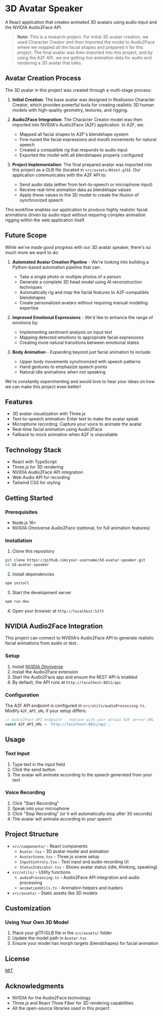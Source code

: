 # 3D Avatar Speaker

A React application that creates animated 3D avatars using audio input and the NVIDIA Audio2Face API.

> **Note:** This is a research project. For initial 3D avatar creation, we used Character Creator and then imported the model to Audio2Face where we mapped all the facial shapes and prepared it for this project. The final avatar was then imported into this project, and by using the A2F API, we are getting live animation data for audio and rendering a 3D avatar that talks.

## Avatar Creation Process

The 3D avatar in this project was created through a multi-stage process:

1. **Initial Creation**: The base avatar was designed in Reallusion Character Creator, which provides powerful tools for creating realistic 3D human models with high-quality geometry, textures, and rigging.

2. **Audio2Face Integration**: The Character Creator model was then imported into NVIDIA's Audio2Face (A2F) application. In A2F, we:
   - Mapped all facial shapes to A2F's blendshape system
   - Fine-tuned the facial expressions and mouth movements for natural speech
   - Created a compatible rig that responds to audio input
   - Exported the model with all blendshapes properly configured

3. **Project Implementation**: The final prepared avatar was imported into this project as a GLB file (located in `src/assets/Ntest.glb`). Our application communicates with the A2F API to:
   - Send audio data (either from text-to-speech or microphone input)
   - Receive real-time animation data as blendshape values
   - Apply these values to the 3D model to create the illusion of synchronized speech

This workflow enables our application to produce highly realistic facial animations driven by audio input without requiring complex animation rigging within the web application itself.

## Future Scope

While we've made good progress with our 3D avatar speaker, there's so much more we want to do:

1. **Automated Avatar Creation Pipeline** - We're looking into building a Python-based automation pipeline that can:
   - Take a single photo or multiple photos of a person
   - Generate a complete 3D head model using AI reconstruction techniques
   - Automatically rig and map the facial features to A2F-compatible blendshapes
   - Create personalized avatars without requiring manual modeling expertise

2. **Improved Emotional Expressions** - We'd like to enhance the range of emotions by:
   - Implementing sentiment analysis on input text
   - Mapping detected emotions to appropriate facial expressions
   - Creating more natural transitions between emotional states

3. **Body Animation** - Expanding beyond just facial animation to include:
   - Upper body movements synchronized with speech patterns
   - Hand gestures to emphasize speech points
   - Natural idle animations when not speaking

We're constantly experimenting and would love to hear your ideas on how we can make this project even better!

## Features

- 3D avatar visualization with Three.js
- Text-to-speech animation: Enter text to make the avatar speak
- Microphone recording: Capture your voice to animate the avatar
- Real-time facial animation using Audio2Face
- Fallback to mock animation when A2F is unavailable

## Technology Stack

- React with TypeScript
- Three.js for 3D rendering
- NVIDIA Audio2Face API integration
- Web Audio API for recording
- Tailwind CSS for styling

## Getting Started

### Prerequisites

- Node.js 16+
- NVIDIA Omniverse Audio2Face (optional, for full animation features)

### Installation

1. Clone this repository
```bash
git clone https://github.com/your-username/3d-avatar-speaker.git
cd 3d-avatar-speaker
```

2. Install dependencies
```bash
npm install
```

3. Start the development server
```bash
npm run dev
```

4. Open your browser at `http://localhost:5173`

## NVIDIA Audio2Face Integration

This project can connect to NVIDIA's Audio2Face API to generate realistic facial animations from audio or text. 

### Setup

1. Install [NVIDIA Omniverse](https://www.nvidia.com/en-us/omniverse/)
2. Install the Audio2Face extension
3. Start the Audio2Face app and ensure the REST API is enabled
4. By default, the API runs at `http://localhost:8011/api`

### Configuration

The A2F API endpoint is configured in `src/utils/audioProcessing.ts`. Modify `A2F_API_URL` if your setup differs:

```typescript
// Audio2Face API endpoint - replace with your actual A2F server URL
const A2F_API_URL = 'http://localhost:8011/api';
```

## Usage

### Text Input
1. Type text in the input field
2. Click the send button
3. The avatar will animate according to the speech generated from your text

### Voice Recording
1. Click "Start Recording"
2. Speak into your microphone
3. Click "Stop Recording" (or it will automatically stop after 30 seconds)
4. The avatar will animate according to your speech

## Project Structure

- `src/components/` - React components
  - `Avatar.tsx` - 3D avatar model and animation
  - `AvatarScene.tsx` - Three.js scene setup
  - `InputControls.tsx` - Text input and audio recording UI
  - `StatusIndicator.tsx` - Shows avatar status (idle, thinking, speaking)
- `src/utils/` - Utility functions
  - `audioProcessing.ts` - Audio2Face API integration and audio processing
  - `animationUtils.ts` - Animation helpers and loaders
- `src/assets/` - Static assets like 3D models

## Customization

### Using Your Own 3D Model

1. Place your glTF/GLB file in the `src/assets/` folder
2. Update the model path in `Avatar.tsx`
3. Ensure your model has morph targets (blendshapes) for facial animation

## License

[MIT](LICENSE)

## Acknowledgments

- NVIDIA for the Audio2Face technology
- Three.js and React Three Fiber for 3D rendering capabilities
- All the open-source libraries used in this project